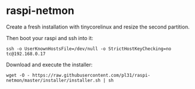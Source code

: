 # raspi-netmon

Create a fresh installation with tinycorelinux and resize the second partition. 

Then boot your raspi and ssh into it:
```
ssh -o UserKnownHostsFile=/dev/null -o StrictHostKeyChecking=no tc@192.168.0.17
```

Download and execute the installer:
```
wget -O - https://raw.githubusercontent.com/pl31/raspi-netmon/master/installer/installer.sh | sh
```



